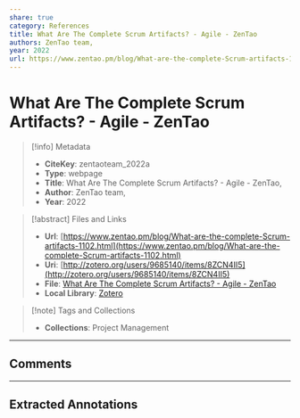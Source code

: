 ```yaml
---  
share: true  
category: References  
title: What Are The Complete Scrum Artifacts? - Agile - ZenTao  
authors: ZenTao team,  
year: 2022  
url: https://www.zentao.pm/blog/What-are-the-complete-Scrum-artifacts-1102.html  
---  
```

  
# What Are The Complete Scrum Artifacts? - Agile - ZenTao  
  
> [!info] Metadata  
> - **CiteKey**: zentaoteam_2022a  
> - **Type**: webpage  
> - **Title**: What Are The Complete Scrum Artifacts? - Agile - ZenTao,   
> - **Author**: ZenTao team,  
> - **Year**: 2022   
  
> [!abstract] Files and Links  
> - **Url**: [https://www.zentao.pm/blog/What-are-the-complete-Scrum-artifacts-1102.html](https://www.zentao.pm/blog/What-are-the-complete-Scrum-artifacts-1102.html)  
> - **Uri**: [http://zotero.org/users/9685140/items/8ZCN4II5](http://zotero.org/users/9685140/items/8ZCN4II5)  
> - **File**: [What Are The Complete Scrum Artifacts? - Agile - ZenTao](file:///Users/jan/Zotero/storage/2YVBWSJ6/What-are-the-complete-Scrum-artifacts-1102.html)  
> - **Local Library**: [Zotero]((zotero://select/library/items/8ZCN4II5))  
  
> [!note] Tags and Collections  
> - **Collections**: Project Management  
  
----  
  
## Comments  
  
  
  
----  
  
## Extracted Annotations  
  
